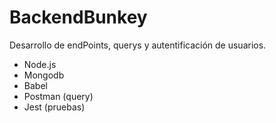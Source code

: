 # BackendBunkey
Desarrollo de endPoints, querys y autentificación de usuarios. 
 - Node.js 
 - Mongodb
 - Babel
 - Postman (query)
 - Jest (pruebas)
